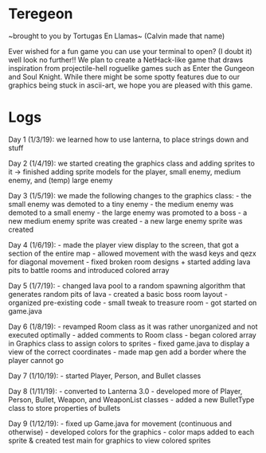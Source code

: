 # Teregeon 
  \~brought to you by Tortugas En Llamas~ (Calvin made that name)
  
Ever wished for a fun game you can use your terminal to open? (I doubt it) well look no further!! We plan to create a NetHack-like game that draws inspiration from projectile-hell roguelike games such as Enter the Gungeon and Soul Knight. While there might be some spotty features due to our graphics being stuck in ascii-art, we hope you are pleased with this game.

# Logs
<p>Day 1 (1/3/19):
  we learned how to use lanterna, to place strings down and stuff
 </p>
<p>Day 2 (1/4/19):
  we started creating the graphics class and adding sprites to it
  -> finished adding sprite models for the player, small enemy, medium enemy, and (temp) large enemy
</p>
<p>Day 3 (1/5/19):
  we made the following changes to the graphics class:
  - the small enemy was demoted to a tiny enemy
  - the medium enemy was demoted to a small enemy
  - the large enemy was promoted to a boss
  - a new medium enemy sprite was created
  - a new large enemy sprite was created
 </p>
<p>Day 4 (1/6/19):
  - made the player view display to the screen, that got a section of the entire map
  - allowed movement with the wasd keys and qezx for diagonal movement
  - fixed broken room designs + started adding lava pits to battle rooms and introduced colored array
</p>
<p>Day 5 (1/7/19):
  - changed lava pool to a random spawning algorithm that generates random pits of lava
  - created a basic boss room layout
  - organized pre-existing code
  - small tweak to treasure room
  - got started on game.java
</p>
<p>Day 6 (1/8/19):
  - revamped Room class as it was rather unorganized and not executed optimally
  - added comments to Room class
  - began colored array in Graphics class to assign colors to sprites
  - fixed game.java to display a view of the correct coordinates 
  - made map gen add a border where the player cannot go
</p>
<p>Day 7 (1/10/19):
  - started Player, Person, and Bullet classes
</p>
<p>Day 8 (1/11/19):
  - converted to Lanterna 3.0
  - developed more of Player, Person, Bullet, Weapon, and WeaponList classes
  - added a new BulletType class to store properties of bullets
</p>
<p>Day 9 (1/12/19):
  - fixed up Game.java for movement (continuous and otherwise)
  - developed colors for the graphics
  - color maps added to each sprite & created test main for graphics to view colored sprites
</p>
